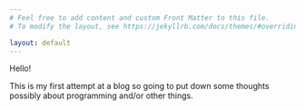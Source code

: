 ```yaml
---
# Feel free to add content and custom Front Matter to this file.
# To modify the layout, see https://jekyllrb.com/docs/themes/#overriding-theme-defaults

layout: default
---
```

Hello!

This is my first attempt at a blog so going to put down some thoughts possibly about programming and/or other things.